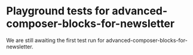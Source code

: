 # Playground tests for advanced-composer-blocks-for-newsletter
We are still awaiting the first test run for advanced-composer-blocks-for-newsletter.
